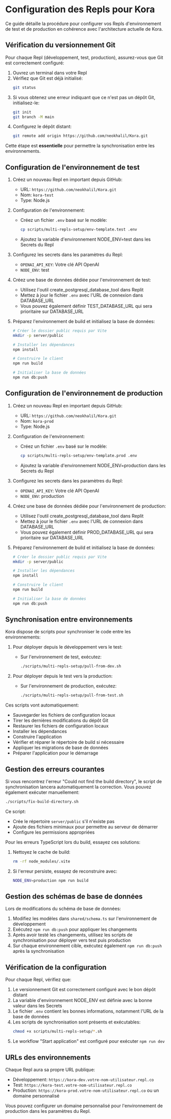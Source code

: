 # Configuration des Repls pour Kora

Ce guide détaille la procédure pour configurer vos Repls d'environnement de test et de production en cohérence avec l'architecture actuelle de Kora.

## Vérification du versionnement Git

Pour chaque Repl (développement, test, production), assurez-vous que Git est correctement configuré:

1. Ouvrez un terminal dans votre Repl
2. Vérifiez que Git est déjà initialisé:
   ```bash
   git status
   ```
3. Si vous obtenez une erreur indiquant que ce n'est pas un dépôt Git, initialisez-le:
   ```bash
   git init
   git branch -M main
   ```
4. Configurez le dépôt distant:
   ```bash
   git remote add origin https://github.com/neokhalil/Kora.git
   ```

Cette étape est **essentielle** pour permettre la synchronisation entre les environnements.

## Configuration de l'environnement de test

1. Créez un nouveau Repl en important depuis GitHub:
   - URL: `https://github.com/neokhalil/Kora.git`
   - Nom: `kora-test`
   - Type: Node.js

2. Configuration de l'environnement:
   - Créez un fichier `.env` basé sur le modèle:
     ```bash
     cp scripts/multi-repls-setup/env-template.test .env
     ```
   - Ajoutez la variable d'environnement NODE_ENV=test dans les Secrets du Repl

3. Configurez les secrets dans les paramètres du Repl:
   - `OPENAI_API_KEY`: Votre clé API OpenAI
   - `NODE_ENV`: test

4. Créez une base de données dédiée pour l'environnement de test:
   - Utilisez l'outil create_postgresql_database_tool dans Replit
   - Mettez à jour le fichier `.env` avec l'URL de connexion dans DATABASE_URL
   - Vous pouvez également définir TEST_DATABASE_URL qui sera prioritaire sur DATABASE_URL

5. Préparez l'environnement de build et initialisez la base de données:
   ```bash
   # Créer le dossier public requis par Vite
   mkdir -p server/public
   
   # Installer les dépendances
   npm install
   
   # Construire le client
   npm run build
   
   # Initialiser la base de données
   npm run db:push
   ```

## Configuration de l'environnement de production

1. Créez un nouveau Repl en important depuis GitHub:
   - URL: `https://github.com/neokhalil/Kora.git`
   - Nom: `kora-prod`
   - Type: Node.js

2. Configuration de l'environnement:
   - Créez un fichier `.env` basé sur le modèle:
     ```bash
     cp scripts/multi-repls-setup/env-template.prod .env
     ```
   - Ajoutez la variable d'environnement NODE_ENV=production dans les Secrets du Repl

3. Configurez les secrets dans les paramètres du Repl:
   - `OPENAI_API_KEY`: Votre clé API OpenAI
   - `NODE_ENV`: production

4. Créez une base de données dédiée pour l'environnement de production:
   - Utilisez l'outil create_postgresql_database_tool dans Replit
   - Mettez à jour le fichier `.env` avec l'URL de connexion dans DATABASE_URL
   - Vous pouvez également définir PROD_DATABASE_URL qui sera prioritaire sur DATABASE_URL

5. Préparez l'environnement de build et initialisez la base de données:
   ```bash
   # Créer le dossier public requis par Vite
   mkdir -p server/public
   
   # Installer les dépendances
   npm install
   
   # Construire le client
   npm run build
   
   # Initialiser la base de données
   npm run db:push
   ```

## Synchronisation entre environnements

Kora dispose de scripts pour synchroniser le code entre les environnements:

1. Pour déployer depuis le développement vers le test:
   - Sur l'environnement de test, exécutez:
     ```bash
     ./scripts/multi-repls-setup/pull-from-dev.sh
     ```

2. Pour déployer depuis le test vers la production:
   - Sur l'environnement de production, exécutez:
     ```bash
     ./scripts/multi-repls-setup/pull-from-test.sh
     ```

Ces scripts vont automatiquement:
- Sauvegarder les fichiers de configuration locaux
- Tirer les dernières modifications du dépôt Git
- Restaurer les fichiers de configuration locaux
- Installer les dépendances
- Construire l'application
- Vérifier et réparer le répertoire de build si nécessaire
- Appliquer les migrations de base de données
- Préparer l'application pour le démarrage

## Gestion des erreurs courantes

Si vous rencontrez l'erreur "Could not find the build directory", le script de synchronisation lancera automatiquement la correction. Vous pouvez également exécuter manuellement:

```bash
./scripts/fix-build-directory.sh
```

Ce script:
- Crée le répertoire `server/public` s'il n'existe pas
- Ajoute des fichiers minimaux pour permettre au serveur de démarrer
- Configure les permissions appropriées

Pour les erreurs TypeScript lors du build, essayez ces solutions:
1. Nettoyez le cache de build:
   ```bash
   rm -rf node_modules/.vite
   ```

2. Si l'erreur persiste, essayez de reconstruire avec:
   ```bash
   NODE_ENV=production npm run build
   ```

## Gestion des schémas de base de données

Lors de modifications du schéma de base de données:

1. Modifiez les modèles dans `shared/schema.ts` sur l'environnement de développement
2. Exécutez `npm run db:push` pour appliquer les changements
3. Après avoir testé les changements, utilisez les scripts de synchronisation pour déployer vers test puis production
4. Sur chaque environnement cible, exécutez également `npm run db:push` après la synchronisation

## Vérification de la configuration

Pour chaque Repl, vérifiez que:

1. Le versionnement Git est correctement configuré avec le bon dépôt distant
2. La variable d'environnement NODE_ENV est définie avec la bonne valeur dans les Secrets
3. Le fichier `.env` contient les bonnes informations, notamment l'URL de la base de données
4. Les scripts de synchronisation sont présents et exécutables:
   ```bash
   chmod +x scripts/multi-repls-setup/*.sh
   ```
5. Le workflow "Start application" est configuré pour exécuter `npm run dev`

## URLs des environnements

Chaque Repl aura sa propre URL publique:

- Développement: `https://kora-dev.votre-nom-utilisateur.repl.co`
- Test: `https://kora-test.votre-nom-utilisateur.repl.co`
- Production: `https://kora-prod.votre-nom-utilisateur.repl.co` ou un domaine personnalisé

Vous pouvez configurer un domaine personnalisé pour l'environnement de production dans les paramètres du Repl.